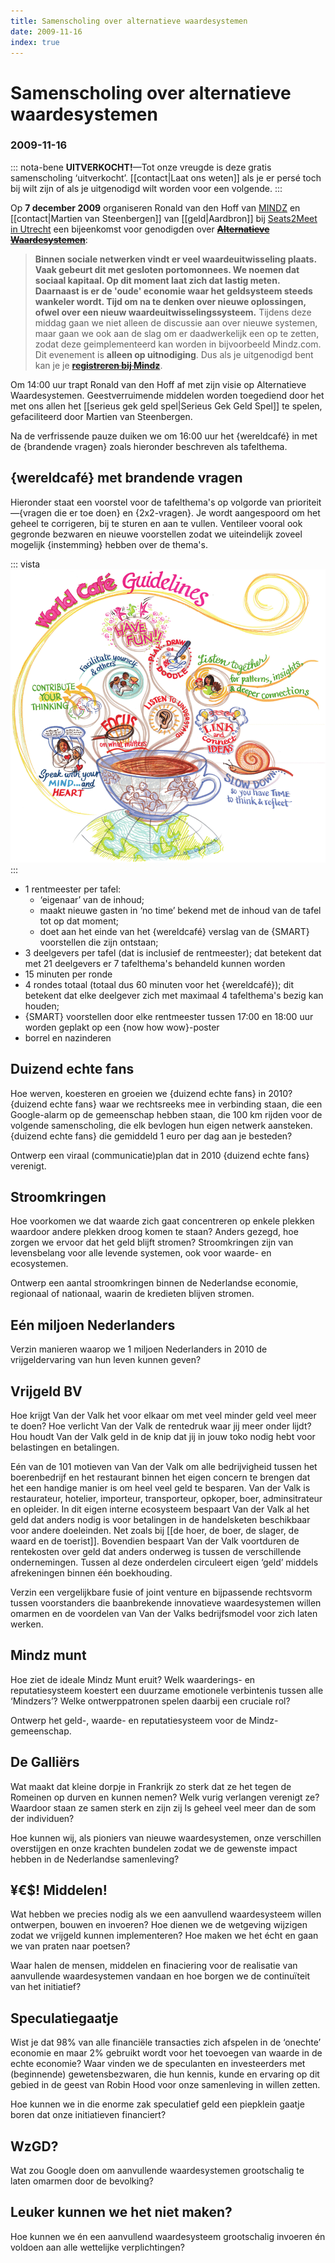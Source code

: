 ```yaml
---
title: Samenscholing over alternatieve waardesystemen
date: 2009-11-16
index: true
---
```


# Samenscholing over alternatieve waardesystemen
### 2009-11-16

::: nota-bene
**UITVERKOCHT!**—Tot onze vreugde is deze gratis samenscholing ‘uitverkocht’. [[contact|Laat ons weten]] als je er persé toch bij wilt zijn of als je uitgenodigd wilt worden voor een volgende.
:::

Op **7 december 2009** organiseren Ronald van den Hoff van [MINDZ](http://www.mindz.com/) en [[contact|Martien van Steenbergen]] van [[geld|Aardbron]] bij [Seats2Meet in Utrecht](http://www.seats2meet.com) een bijeenkomst voor genodigden over **~~[Alternatieve Waardesystemen](http://www.mindz.com/events/Alternatieve_waardesystemen)~~**:
> **Binnen sociale netwerken vindt er veel waardeuitwisseling plaats. Vaak gebeurt dit met gesloten portomonnees. We noemen dat sociaal kapitaal. Op dit moment laat zich dat lastig meten. Daarnaast is er de 'oude' economie waar het geldsysteem steeds wankeler wordt. Tijd om na te denken over nieuwe oplossingen, ofwel over een nieuw waardeuitwisselingssysteem.**
> Tijdens deze middag gaan we niet alleen de discussie aan over nieuwe systemen, maar gaan we ook aan de slag om er daadwerkelijk een op te zetten, zodat deze geimplementeerd kan worden in bijvoorbeeld Mindz.com.
> Dit evenement is **alleen op uitnodiging**. Dus als je uitgenodigd bent kan je je **~~[registreren bij Mindz](http://www.mindz.com/events/Alternatieve_waardesystemen/register)~~**.

Om 14:00 uur trapt Ronald van den Hoff af met zijn visie op Alternatieve Waardesystemen. Geestverruimende middelen worden toegediend door het met ons allen het [[serieus gek geld spel|Serieus Gek Geld Spel]] te spelen, gefaciliteerd door Martien van Steenbergen.

Na de verfrissende pauze duiken we om 16:00 uur het {wereldcafé} in met de {brandende vragen} zoals hieronder beschreven als tafelthema.

## {wereldcafé} met brandende vragen

Hieronder staat een voorstel voor de tafelthema's op volgorde van prioriteit—{vragen die er toe doen} en {2x2-vragen}. Je wordt aangespoord om het geheel te corrigeren, bij te sturen en aan te vullen. Ventileer vooral ook gegronde bezwaren en nieuwe voorstellen zodat we uiteindelijk zoveel mogelijk {instemming} hebben over de thema's.

::: vista
<img src="world-cafe-guidelines-by-avril-orloff.png">
:::


- 1 rentmeester per tafel:
   - ‘eigenaar’ van de inhoud;
   - maakt nieuwe gasten in ‘no time’ bekend met de inhoud van de tafel tot op dat moment;
   - doet aan het einde van het {wereldcafé} verslag van de {SMART} voorstellen die zijn ontstaan;
- 3 deelgevers per tafel (dat is inclusief de rentmeester); dat betekent dat met 21 deelgevers er 7 tafelthema's behandeld kunnen worden
- 15 minuten per ronde
- 4 rondes totaal (totaal dus 60 minuten voor het {wereldcafé}); dit betekent dat elke deelgever zich met maximaal 4 tafelthema's bezig kan houden;
- {SMART} voorstellen door elke rentmeester tussen 17:00 en 18:00 uur worden geplakt op een {now how wow}-poster
- borrel en nazinderen

## Duizend echte fans
Hoe werven, koesteren en groeien we {duizend echte fans} in 2010? {duizend echte fans} waar we rechtsreeks mee in verbinding staan, die een Google-alarm op de gemeenschap hebben staan, die 100 km rijden voor de volgende samenscholing, die elk bevlogen hun eigen netwerk aansteken. {duizend echte fans} die gemiddeld 1 euro per dag aan je besteden?

Ontwerp een viraal (communicatie)plan dat in 2010 {duizend echte fans} verenigt.

## Stroomkringen
Hoe voorkomen we dat waarde zich gaat concentreren op enkele plekken waardoor andere plekken droog komen te staan? Anders gezegd, hoe zorgen we ervoor dat het geld blijft stromen? Stroomkringen zijn van levensbelang voor alle levende systemen, ook voor waarde- en ecosystemen.

Ontwerp een aantal stroomkringen binnen de Nederlandse economie, regionaal of nationaal, waarin de kredieten blijven stromen.

## Eén miljoen Nederlanders
Verzin manieren waarop we 1 miljoen Nederlanders in 2010 de vrijgeldervaring van hun leven kunnen geven?

## Vrijgeld BV
Hoe krijgt Van der Valk het voor elkaar om met veel minder geld veel meer te doen? Hoe verlicht Van der Valk de rentedruk waar jij meer onder lijdt? Hou houdt Van der Valk geld in de knip dat jij in jouw toko nodig hebt voor belastingen en betalingen.

Eén van de 101 motieven van Van der Valk om alle bedrijvigheid tussen het boerenbedrijf en het restaurant binnen het eigen concern te brengen dat het een handige manier is om heel veel geld te besparen. Van der Valk is restaurateur, hotelier, importeur, transporteur, opkoper, boer, adminsitrateur en opleider. In dit eigen interne ecosysteem bespaart Van der Valk al het geld dat anders nodig is voor betalingen in de handelsketen beschikbaar voor andere doeleinden. Net zoals bij [[de hoer, de boer, de slager, de waard en de toerist]]. Bovendien bespaart Van der Valk voortduren de rentekosten over geld dat anders onderweg is tussen de verschillende ondernemingen. Tussen al deze onderdelen circuleert eigen ‘geld’ middels afrekeningen binnen één boekhouding.

Verzin een vergelijkbare fusie of joint venture en bijpassende rechtsvorm tussen voorstanders die baanbrekende innovatieve waardesystemen willen omarmen en de voordelen van Van der Valks bedrijfsmodel voor zich laten werken.

## Mindz munt
Hoe ziet de ideale Mindz Munt eruit? Welk waarderings- en reputatiesysteem koestert een duurzame emotionele verbintenis tussen alle ‘Mindzers’? Welke ontwerppatronen spelen daarbij een cruciale rol?

Ontwerp het geld-, waarde- en reputatiesysteem voor de Mindz-gemeenschap.

## De Galliërs
Wat maakt dat kleine dorpje in Frankrijk zo sterk dat ze het tegen de Romeinen op durven en kunnen nemen? Welk vurig verlangen verenigt ze? Waardoor staan ze samen sterk en zijn zij ls geheel veel meer dan de som der individuen?

Hoe kunnen wij, als pioniers van nieuwe waardesystemen, onze verschillen overstijgen en onze krachten bundelen zodat we de gewenste impact hebben in de Nederlandse samenleving?

## ¥€$! Middelen!
Wat hebben we precies nodig als we een aanvullend waardesysteem willen ontwerpen, bouwen en invoeren? Hoe dienen we de wetgeving wijzigen zodat we vrijgeld kunnen implementeren? Hoe maken we het écht en gaan we van praten naar poetsen?

Waar halen de mensen, middelen en finaciering voor de realisatie van aanvullende waardesystemen vandaan en hoe borgen we de continuïteit van het initiatief?

## Speculatiegaatje
Wist je dat 98% van alle financiële transacties zich afspelen in de ‘onechte’ economie en maar 2% gebruikt wordt voor het toevoegen van waarde in de echte economie? Waar vinden we de speculanten en investeerders met (beginnende) gewetensbezwaren, die hun kennis, kunde en ervaring op dit gebied in de geest van Robin Hood voor onze samenleving in willen zetten.

Hoe kunnen we in die enorme zak speculatief geld een piepklein gaatje boren dat onze initiatieven financiert?

## WzGD?
Wat zou Google doen om aanvullende waardesystemen grootschalig te laten omarmen door de bevolking?

## Leuker kunnen we het niet maken?
Hoe kunnen we én een aanvullend waardesysteem grootschalig invoeren én voldoen aan alle wettelijke verplichtingen?
